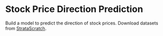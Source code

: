 # Stock Price Direction Prediction
 Build a model to predict the direction of stock prices. Download datasets from [StrataScratch](https://www.stratascratch.com/).
